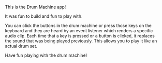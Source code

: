 This is the Drum Machine app!  

It was fun to build and fun to play with.  

You can click the buttons in the drum machine or press those keys on the keyboard and they are heard by an event listener which renders a specific audio clip.  Each time that a key is pressed or a button is clicked, it replaces the sound that was being played previously.  This allows you to play it like an actual drum set.

Have fun playing with the drum machine!